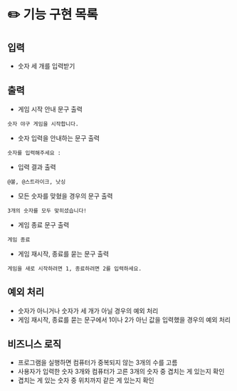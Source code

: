 # ✏️ 기능 구현 목록

## 입력
- 숫자 세 개를 입력받기

## 출력
- 게임 시작 안내 문구 출력
```
숫자 야구 게임을 시작합니다.
```
- 숫자 입력을 안내하는 문구 출력
```
숫자를 입력해주세요 : 
```
- 입력 결과 출력
```
@볼, @스트라이크, 낫싱
```
- 모든 숫자를 맞혔을 경우의 문구 출력
```
3개의 숫자를 모두 맞히셨습니다!
```
- 게임 종료 문구 출력
```
게임 종료
```
- 게임 재시작, 종료를 묻는 문구 출력
```
게임을 새로 시작하려면 1, 종료하려면 2를 입력하세요.
```

## 예외 처리
- 숫자가 아니거나 숫자가 세 개가 아닐 경우의 예외 처리
- 게임 재시작, 종료를 묻는 문구에서 1이나 2가 아닌 값을 입력했을 경우의 예외 처리

## 비즈니스 로직
- 프로그램을 실행하면 컴퓨터가 중복되지 않는 3개의 수를 고름
- 사용자가 입력한 숫자 3개와 컴퓨터가 고른 3개의 숫자 중 겹치는 게 있는지 확인
- 겹치는 게 있는 숫자 중 위치까지 같은 게 있는지 확인